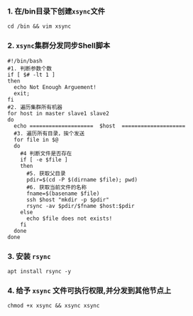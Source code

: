 ### 1. 在/bin目录下创建`xsync`文件

```Shell
cd /bin && vim xsync
```

### 2. `xsync`集群分发同步Shell脚本

```Shell
#!/bin/bash
#1. 判断参数个数
if [ $# -lt 1 ]
then
  echo Not Enough Arguement!
  exit;
fi
#2. 遍历集群所有机器
for host in master slave1 slave2
do
  echo ====================  $host  ====================
  #3. 遍历所有目录，挨个发送
  for file in $@
  do
    #4 判断文件是否存在
    if [ -e $file ]
    then
      #5. 获取父目录
      pdir=$(cd -P $(dirname $file); pwd)
      #6. 获取当前文件的名称
      fname=$(basename $file)
      ssh $host "mkdir -p $pdir"
      rsync -av $pdir/$fname $host:$pdir
    else
      echo $file does not exists!
    fi
  done
done
```

### 3. 安装 `rsync`

```Shell
apt install rsync -y
```

### 4. 给予 `xsync` 文件可执行权限,并分发到其他节点上

```Shell
chmod +x xsync && xsync xsync
```



